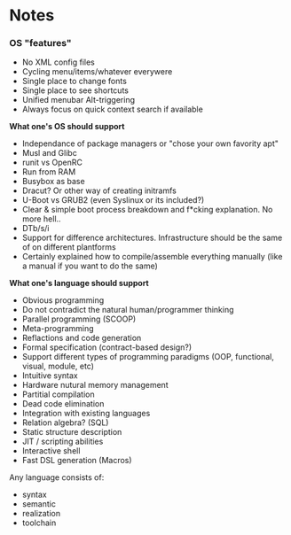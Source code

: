 
# Notes
### OS "features"
* No XML config files
* Cycling menu/items/whatever everywere
* Single place to change fonts
* Single place to see shortcuts
* Unified menubar Alt-triggering
* Always focus on quick context search if available 

**What one's OS should support**
* Independance of package managers or "chose your own favority apt"
* Musl and Glibc
* runit vs OpenRC
* Run from RAM
* Busybox as base
* Dracut? Or other way of creating initramfs
* U-Boot vs GRUB2 (even Syslinux or its included?)
* Clear & simple boot process breakdown and f\*cking explanation. No more hell..
* DTb/s/i
* Support for difference architectures. Infrastructure should be the same of on different plantforms
* Certainly explained how to compile/assemble everything manually (like a manual if you want to do the same)

**What one's language should support**
* Obvious programming
* Do not contradict the natural human/programmer thinking
* Parallel programming (SCOOP)
* Meta-programming
* Reflactions and code generation
* Formal specification (contract-based design?)
* Support different types of programming paradigms (OOP, functional, visual, module, etc)
* Intuitive syntax
* Hardware nutural memory management
* Partitial compilation
* Dead code elimination
* Integration with existing languages
* Relation algebra? (SQL)
* Static structure description
* JIT / scripting abilities
* Interactive shell
* Fast DSL generation (Macros)

Any language consists of:
- syntax
- semantic
- realization
- toolchain
